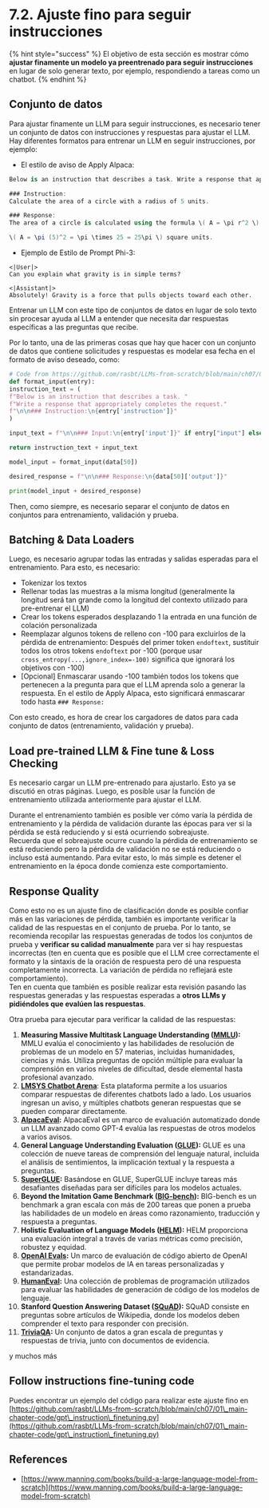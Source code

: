 # 7.2. Ajuste fino para seguir instrucciones

{% hint style="success" %}
El objetivo de esta sección es mostrar cómo **ajustar finamente un modelo ya preentrenado para seguir instrucciones** en lugar de solo generar texto, por ejemplo, respondiendo a tareas como un chatbot.
{% endhint %}

## Conjunto de datos

Para ajustar finamente un LLM para seguir instrucciones, es necesario tener un conjunto de datos con instrucciones y respuestas para ajustar el LLM. Hay diferentes formatos para entrenar un LLM en seguir instrucciones, por ejemplo:

* El estilo de aviso de Apply Alpaca:
```csharp
Below is an instruction that describes a task. Write a response that appropriately completes the request.

### Instruction:
Calculate the area of a circle with a radius of 5 units.

### Response:
The area of a circle is calculated using the formula \( A = \pi r^2 \). Plugging in the radius of 5 units:

\( A = \pi (5)^2 = \pi \times 25 = 25\pi \) square units.
```
* Ejemplo de Estilo de Prompt Phi-3:
```vbnet
<|User|>
Can you explain what gravity is in simple terms?

<|Assistant|>
Absolutely! Gravity is a force that pulls objects toward each other.
```
Entrenar un LLM con este tipo de conjuntos de datos en lugar de solo texto sin procesar ayuda al LLM a entender que necesita dar respuestas específicas a las preguntas que recibe.

Por lo tanto, una de las primeras cosas que hay que hacer con un conjunto de datos que contiene solicitudes y respuestas es modelar esa fecha en el formato de aviso deseado, como:
```python
# Code from https://github.com/rasbt/LLMs-from-scratch/blob/main/ch07/01_main-chapter-code/ch07.ipynb
def format_input(entry):
instruction_text = (
f"Below is an instruction that describes a task. "
f"Write a response that appropriately completes the request."
f"\n\n### Instruction:\n{entry['instruction']}"
)

input_text = f"\n\n### Input:\n{entry['input']}" if entry["input"] else ""

return instruction_text + input_text

model_input = format_input(data[50])

desired_response = f"\n\n### Response:\n{data[50]['output']}"

print(model_input + desired_response)
```
Then, como siempre, es necesario separar el conjunto de datos en conjuntos para entrenamiento, validación y prueba.

## Batching & Data Loaders

Luego, es necesario agrupar todas las entradas y salidas esperadas para el entrenamiento. Para esto, es necesario:

* Tokenizar los textos
* Rellenar todas las muestras a la misma longitud (generalmente la longitud será tan grande como la longitud del contexto utilizado para pre-entrenar el LLM)
* Crear los tokens esperados desplazando 1 la entrada en una función de colación personalizada
* Reemplazar algunos tokens de relleno con -100 para excluirlos de la pérdida de entrenamiento: Después del primer token `endoftext`, sustituir todos los otros tokens `endoftext` por -100 (porque usar `cross_entropy(...,ignore_index=-100)` significa que ignorará los objetivos con -100)
* \[Opcional] Enmascarar usando -100 también todos los tokens que pertenecen a la pregunta para que el LLM aprenda solo a generar la respuesta. En el estilo de Apply Alpaca, esto significará enmascarar todo hasta `### Response:`

Con esto creado, es hora de crear los cargadores de datos para cada conjunto de datos (entrenamiento, validación y prueba).

## Load pre-trained LLM & Fine tune & Loss Checking

Es necesario cargar un LLM pre-entrenado para ajustarlo. Esto ya se discutió en otras páginas. Luego, es posible usar la función de entrenamiento utilizada anteriormente para ajustar el LLM.

Durante el entrenamiento también es posible ver cómo varía la pérdida de entrenamiento y la pérdida de validación durante las épocas para ver si la pérdida se está reduciendo y si está ocurriendo sobreajuste.\
Recuerda que el sobreajuste ocurre cuando la pérdida de entrenamiento se está reduciendo pero la pérdida de validación no se está reduciendo o incluso está aumentando. Para evitar esto, lo más simple es detener el entrenamiento en la época donde comienza este comportamiento.

## Response Quality

Como esto no es un ajuste fino de clasificación donde es posible confiar más en las variaciones de pérdida, también es importante verificar la calidad de las respuestas en el conjunto de prueba. Por lo tanto, se recomienda recopilar las respuestas generadas de todos los conjuntos de prueba y **verificar su calidad manualmente** para ver si hay respuestas incorrectas (ten en cuenta que es posible que el LLM cree correctamente el formato y la sintaxis de la oración de respuesta pero dé una respuesta completamente incorrecta. La variación de pérdida no reflejará este comportamiento).\
Ten en cuenta que también es posible realizar esta revisión pasando las respuestas generadas y las respuestas esperadas a **otros LLMs y pidiéndoles que evalúen las respuestas**.

Otra prueba para ejecutar para verificar la calidad de las respuestas:

1. **Measuring Massive Multitask Language Understanding (**[**MMLU**](https://arxiv.org/abs/2009.03300)**):** MMLU evalúa el conocimiento y las habilidades de resolución de problemas de un modelo en 57 materias, incluidas humanidades, ciencias y más. Utiliza preguntas de opción múltiple para evaluar la comprensión en varios niveles de dificultad, desde elemental hasta profesional avanzado.
2. [**LMSYS Chatbot Arena**](https://arena.lmsys.org): Esta plataforma permite a los usuarios comparar respuestas de diferentes chatbots lado a lado. Los usuarios ingresan un aviso, y múltiples chatbots generan respuestas que se pueden comparar directamente.
3. [**AlpacaEval**](https://github.com/tatsu-lab/alpaca_eval)**:** AlpacaEval es un marco de evaluación automatizado donde un LLM avanzado como GPT-4 evalúa las respuestas de otros modelos a varios avisos.
4. **General Language Understanding Evaluation (**[**GLUE**](https://gluebenchmark.com/)**):** GLUE es una colección de nueve tareas de comprensión del lenguaje natural, incluida el análisis de sentimientos, la implicación textual y la respuesta a preguntas.
5. [**SuperGLUE**](https://super.gluebenchmark.com/)**:** Basándose en GLUE, SuperGLUE incluye tareas más desafiantes diseñadas para ser difíciles para los modelos actuales.
6. **Beyond the Imitation Game Benchmark (**[**BIG-bench**](https://github.com/google/BIG-bench)**):** BIG-bench es un benchmark a gran escala con más de 200 tareas que ponen a prueba las habilidades de un modelo en áreas como razonamiento, traducción y respuesta a preguntas.
7. **Holistic Evaluation of Language Models (**[**HELM**](https://crfm.stanford.edu/helm/lite/latest/)**):** HELM proporciona una evaluación integral a través de varias métricas como precisión, robustez y equidad.
8. [**OpenAI Evals**](https://github.com/openai/evals)**:** Un marco de evaluación de código abierto de OpenAI que permite probar modelos de IA en tareas personalizadas y estandarizadas.
9. [**HumanEval**](https://github.com/openai/human-eval)**:** Una colección de problemas de programación utilizados para evaluar las habilidades de generación de código de los modelos de lenguaje.
10. **Stanford Question Answering Dataset (**[**SQuAD**](https://rajpurkar.github.io/SQuAD-explorer/)**):** SQuAD consiste en preguntas sobre artículos de Wikipedia, donde los modelos deben comprender el texto para responder con precisión.
11. [**TriviaQA**](https://nlp.cs.washington.edu/triviaqa/)**:** Un conjunto de datos a gran escala de preguntas y respuestas de trivia, junto con documentos de evidencia.

y muchos más

## Follow instructions fine-tuning code

Puedes encontrar un ejemplo del código para realizar este ajuste fino en [https://github.com/rasbt/LLMs-from-scratch/blob/main/ch07/01\_main-chapter-code/gpt\_instruction\_finetuning.py](https://github.com/rasbt/LLMs-from-scratch/blob/main/ch07/01\_main-chapter-code/gpt\_instruction\_finetuning.py)

## References

* [https://www.manning.com/books/build-a-large-language-model-from-scratch](https://www.manning.com/books/build-a-large-language-model-from-scratch)
